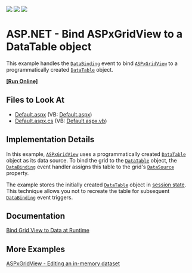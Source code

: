 <!-- default badges list -->
![](https://img.shields.io/endpoint?url=https://codecentral.devexpress.com/api/v1/VersionRange/128536896/19.2.3%2B)
[![](https://img.shields.io/badge/Open_in_DevExpress_Support_Center-FF7200?style=flat-square&logo=DevExpress&logoColor=white)](https://supportcenter.devexpress.com/ticket/details/E168)
[![](https://img.shields.io/badge/📖_How_to_use_DevExpress_Examples-e9f6fc?style=flat-square)](https://docs.devexpress.com/GeneralInformation/403183)
<!-- default badges end -->
<!-- default file list -->

# ASP.NET - Bind ASPxGridView to a DataTable object

This example handles the [`DataBinding`](https://docs.microsoft.com/en-us/dotnet/api/system.web.ui.control.databinding) event to bind [`ASPxGridView`](https://docs.devexpress.com/AspNet/DevExpress.Web.ASPxGridView) to a programmatically created [`DataTable`](https://docs.microsoft.com/en-us/dotnet/api/system.data.datatable) object.

<!-- run online -->
**[[Run Online]](https://codecentral.devexpress.com/e168/)**
<!-- run online end -->

## Files to Look At

* [Default.aspx](./CS/WebSite/Default.aspx) (VB: [Default.aspx](./VB/WebSite/Default.aspx))
* [Default.aspx.cs](./CS/WebSite/Default.aspx.cs) (VB: [Default.aspx.vb](./VB/WebSite/Default.aspx.vb))

## Implementation Details

In this example, [`ASPxGridView`](https://docs.devexpress.com/AspNet/DevExpress.Web.ASPxGridView) uses a programmatically created [`DataTable`](https://docs.microsoft.com/en-us/dotnet/api/system.data.datatable) object as its data source. To bind the grid to the [`DataTable`](https://docs.microsoft.com/en-us/dotnet/api/system.data.datatable) object, the [`DataBinding`](https://docs.microsoft.com/en-us/dotnet/api/system.web.ui.control.databinding) event handler assigns this table to the grid's [`DataSource`](https://docs.devexpress.com/AspNet/DevExpress.Web.ASPxDataWebControlBase.DataSource) property. 

The example stores the initially created [`DataTable`](https://docs.microsoft.com/en-us/dotnet/api/system.data.datatable) object in [session state](https://docs.microsoft.com/en-us/previous-versions/aspnet/ms178581(v=vs.100)). This technique allows you not to recreate the table for subsequent [`DataBinding`](https://docs.microsoft.com/en-us/dotnet/api/system.web.ui.control.databinding) event triggers.

## Documentation

[Bind Grid View to Data at Runtime](https://docs.devexpress.com/AspNet/403612/components/grid-view/concepts/bind-to-data/bind-to-data-at-runtime#bind-in-the-databinding-event-handler)

## More Examples

[ASPxGridView - Editing an in-memory dataset](https://github.com/DevExpress-Examples/aspxgridview-editing-an-in-memory-dataset-e257)
